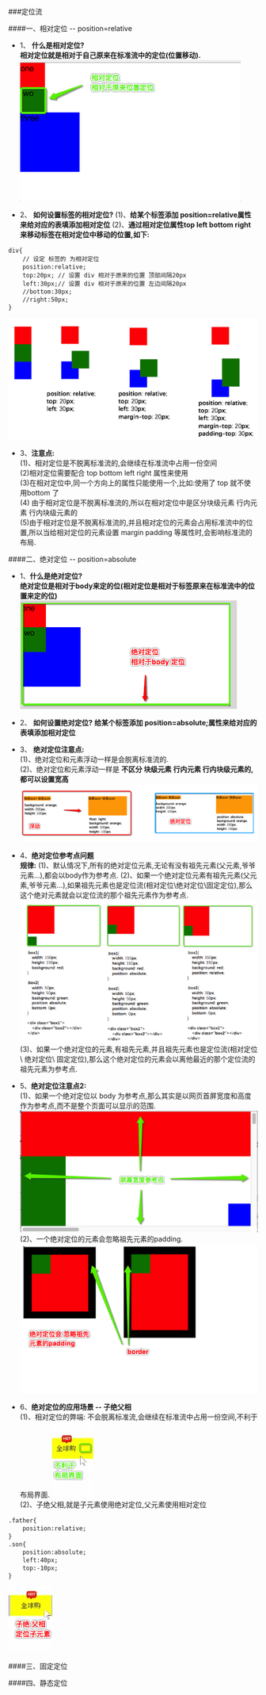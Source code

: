 ###定位流


####一、相对定位 -- position=relative

- 1、 **什么是相对定位?** <br>**相对定位就是相对于自己原来在标准流中的定位(位置移动).**
![](/assets/Snip20180716_17.png)

- 2、 **如何设置标签的相对定位?**
(1)、**给某个标签添加 position=relative属性来给对应的表填添加相对定位**
(2)、**通过相对定位属性top left bottom right 来移动标签在相对定位中移动的位置,如下:**
```
div{
    // 设定 标签的 为相对定位
    position:relative;
    top:20px; // 设置 div 相对于原来的位置 顶部间隔20px
    left:30px;// 设置 div 相对于原来的位置 左边间隔20px
    //bottom:30px;
    //right:50px;
}
```
![](/assets/Snip20180716_3.png)<br>
- 3、**注意点:**<br>
(1)、相对定位是不脱离标准流的,会继续在标准流中占用一份空间<br>
(2)相对定位需要配合 top bottom left right 属性来使用 <br>
(3)在相对定位中,同一个方向上的属性只能使用一个,比如:使用了 top 就不使用bottom 了<br>
(4) 由于相对定位是不脱离标准流的,所以在相对定位中是区分块级元素 行内元素  行内块级元素的<br>
(5)由于相对定位是不脱离标准流的,并且相对定位的元素会占用标准流中的位置,所以当给相对定位的元素设置 margin padding  等属性时,会影响标准流的布局.


####二、绝对定位 -- position=absolute

- 1、**什么是绝对定位?**<br> **绝对定位是相对于body来定的位(相对定位是相对于标签原来在标准流中的位置来定的位)**
![](/assets/Snip20180716_16.png)

- 2、 **如何设置绝对定位?**
**给某个标签添加 position=absolute;属性来给对应的表填添加相对定位**


- 3、 **绝对定位注意点:**<br>
(1)、绝对定位和元素浮动一样是会脱离标准流的.<br>
(2)、绝对定位和元素浮动一样是 **不区分 块级元素 行内元素 行内块级元素的,都可以设置宽高**
![](/assets/Snip20180716_12.png)

- 4、**绝对定位参考点问题**<br>
**规律:**
(1)、默认情况下,所有的绝对定位元素,无论有没有祖先元素(父元素,爷爷元素...),都会以body作为参考点.
(2)、如果一个绝对定位元素有祖先元素(父元素,爷爷元素...),如果祖先元素也是定位流(相对定位\绝对定位\固定定位),那么这个绝对元素就会以定位流的那个祖先元素作为参考点.
![](/assets/Snip20180716_23.png)
(3)、如果一个绝对定位的元素,有祖先元素,并且祖先元素也是定位流(相对定位\ 绝对定位\ 固定定位),那么这个绝对定位的元素会以离他最近的那个定位流的祖先元素为参考点.


- 5、**绝对定位注意点2:**<br>
(1)、如果一个绝对定位以 body 为参考点,那么其实是以网页首屏宽度和高度作为参考点,而不是整个页面可以显示的范围.
![](/assets/Snip20180716_24.png)<br>
(2)、一个绝对定位的元素会忽略祖先元素的padding.
![](/assets/Snip20180716_28.png)


- 6、**绝对定位的应用场景 -- 子绝父相**<br>
(1)、相对定位的弊端: 不会脱离标准流,会继续在标准流中占用一份空间,不利于布局界面.
![](/assets/Snip20180716_30.png)<br>
(2)、子绝父相,就是子元素使用绝对定位,父元素使用相对定位
```
.father{
    position:relative;
}
.son{
    position:absolute;
    left:40px;
    top:-10px;
}
```
![](/assets/Snip20180716_31.png)

####三、固定定位





####四、静态定位





